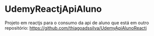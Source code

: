 # UdemyReactjApiAluno
Projeto em reactjs para o consumo da api de aluno que está em outro repositório: https://github.com/thiagoadssilva/UdemyApiAlunoReactj
